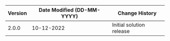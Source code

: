 | **Version** | **Date Modified (DD-MM-YYYY)** | **Change History**                          |
|-------------|--------------------------------|---------------------------------------------|
| 2.0.0       | 10-12-2022                     | Initial solution release |

